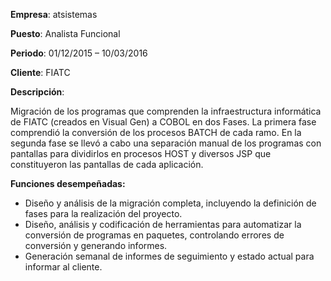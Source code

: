 **Empresa**: atsistemas

**Puesto**: Analista Funcional

**Periodo**: 01/12/2015 – 10/03/2016

**Cliente**: FIATC

**Descripción**:

Migración de los programas que comprenden la infraestructura informática de FIATC (creados en Visual Gen) a COBOL en dos Fases. La primera fase comprendió la conversión de los procesos BATCH de cada ramo. En la segunda fase se llevó a cabo una separación manual de los programas con pantallas para dividirlos en procesos HOST  y diversos JSP que constituyeron las pantallas de cada aplicación.

**Funciones desempeñadas:**
- Diseño y análisis de la migración completa, incluyendo la definición de fases para la realización del proyecto.
- Diseño, análisis y codificación de herramientas para automatizar la conversión de programas en paquetes, controlando errores de conversión y generando informes.
- Generación semanal de informes de seguimiento y estado actual  para informar al cliente.

